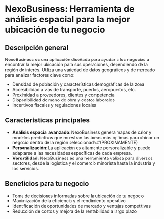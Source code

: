 # NexoBusiness: Herramienta de análisis espacial para la mejor ubicación de tu negocio

## Descripción general
NexoBusiness es una aplicación diseñada para ayudar a los negocios a encontrar la mejor ubicación para sus operaciones, dependiendo de la región de interés. Utiliza una variedad de datos geográficos y de mercado para analizar factores clave como:

- Densidad de población y características demográficas de la zona
- Accesibilidad a vías de transporte, puertos, aeropuertos, etc.
- Proximidad a proveedores, clientes y competencia
- Disponibilidad de mano de obra y costos laborales
- Incentivos fiscales y regulaciones locales

## Características principales
- **Análisis espacial avanzado**: NexoBusiness genera mapas de calor y modelos predictivos que muestran las áreas más óptimas para ubicar un negocio dentro de la región seleccionada.#(PROXIMAMENTE)
- **Personalización**: La aplicación es altamente personalizable y puede adaptarse a las necesidades específicas de cada empresa.
- **Versatilidad**: NexoBusiness es una herramienta valiosa para diversos sectores, desde la logística y el comercio minorista hasta la industria y los servicios.

## Beneficios para tu negocio
- Toma de decisiones informadas sobre la ubicación de tu negocio
- Maximización de la eficiencia y el rendimiento operativo
- Identificación de oportunidades de mercado y ventajas competitivas
- Reducción de costos y mejora de la rentabilidad a largo plazo
